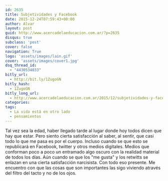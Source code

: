```yaml
---
id: 2635
title: Subjetividades y Facebook
date: 2015-12-24T07:59:43+00:00
author: Alvar
layout: post
guid: http://www.acercadelaeducacion.com.ar/?p=2635
disqus: true
subclass: 'post'
cover: false
navigation: True
logo: 'assets/images/lain.gif'
cover: 'assets/images/cover1.jpg'
dsq_thread_id:
  - "4430534033"
bitly_url:
  - http://bit.ly/1ZugoGN
bitly_hash:
  - 1ZugoGN
bitly_long_url:
  - http://www.acercadelaeducacion.com.ar/2015/12/subjetividades-y-facebook/
categories:
tags:
  - La vida está en otro lado
  - pensamientos
---
```

Tal vez sea la edad, haber llegado tarde al lugar donde hoy todos dicen que hay que estar.
Pero siento cierta satisfacción al saber, al sentir, que casi todo lo que me pasa es por el cuerpo.
Incluso cuando se que esto se republicará en Facebook, twitter y otros medios digitales. Medios que conforman poco a poco un entramado algo oscuro con la realidad material de todos los días.
Aún cuando se que los "me gusta" y los retwitts se enlazan en una cierta satisfacción narcisista. Con todo eso presente.
Me encuentro con que las cosas que son importantes las sigo viviendo através del filtro del tacto y no de los ojos.
